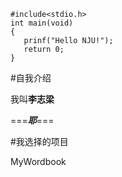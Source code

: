 ```~~~c
#include<stdio.h>
int main(void)
{
   prinf("Hello NJU!");
   return 0;
}
```

#自我介绍

我叫**李志梁**

===***耶***===

#我选择的项目

MyWordbook





